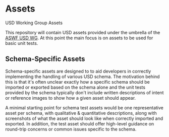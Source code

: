 # Assets
USD Working Group Assets

This repository will contain USD assets provided under the umbrella of the [ASWF USD WG](https://wiki.aswf.io/display/WGUSD).
At this point the main focus is on assets to be used for basic unit tests.

## Schema-Specific Assets

Schema-specific assets are designed to to aid developers in correctly implementing the handling of various USD schema. The
motivation behind this is that it's often unclear exactly how a specific schema should be imported or exported based on the
schema alone and the unit tests provided by the schema typically don't include written descriptions of intent or reference images
to show how a given asset should appear.

A minimal starting point for schema test assets would be one representative asset per schema, with qualitative & quantitative
descriptions, along with screenshots of what the asset should look like when correctly imported and exported. In addition, the test
asset should offer high-level guidance on round-trip concerns or common issues specific to the schema.
